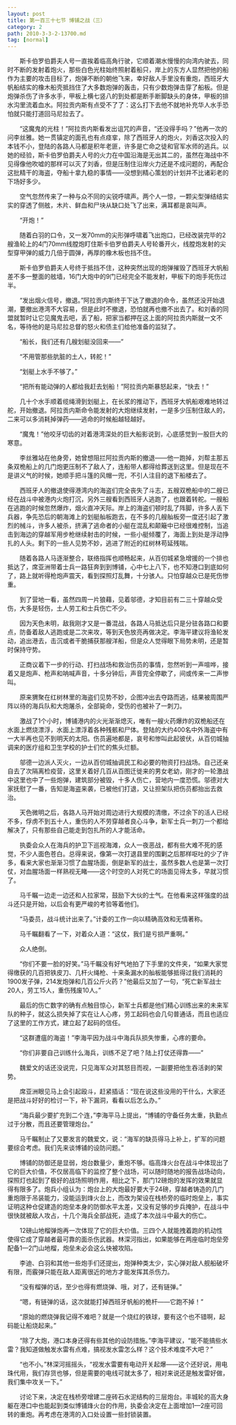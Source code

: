 ```yaml
---
layout: post
title: 第一百三十七节 博铺之战（三）
category: 2
path: 2010-3-3-2-13700.md
tag: [normal]
---
```


　　斯卡伯罗伯爵夫人号一直挨着临高角行驶，它顺着潮水慢慢的向湾内驶去，同时不断的发射着炮火，那些白色光柱始终照射着船只，岸上的东方人显然把他的船作为主要的攻击目标了，炮弹不断的朝他飞来，幸好敌人手里没有重炮，西班牙大帆船结实的橡木船壳抵挡住了大多数炮弹的轰击，只有少数炮弹击穿了船板。但是炮弹杀伤了许多水手，甲板上横七竖八的到处都是断手断脚缺头的身体，甲板的排水沟里流着血水。阿拉贡内斯有点受不了了：这么打下去他不就地补充华人水手恐怕就只能打道回马尼拉去了。

　　“这魔鬼的光柱！”阿拉贡内斯看发出诅咒的声音，“还没得手吗？”他再一次的问李丝雅。她一贯镇定的面孔也有点痉挛，除了西班牙人的炮火，刘香这次投入的本钱不小，登陆的各路人马都是积年老匪，许多是亡命之徒和官军水师的逃兵。以她的经验，斯卡伯罗伯爵夫人号的火力在中国沿海是无出其二的，虽然在海战中不见得像他吹嘘的那样可以灭了刘香，但是压制住沿岸火力还是不成问题的，再配合这批精干的海盗，夺船十拿九稳的事情——没想到精心策划的计划并不比诸彩老的下场好多少。

　　空气忽然传来了一种与众不同的尖锐呼啸声。两个人一惊，一颗尖型弹结结实实的穿透了侧舷，木片、鲜血和尸块从缺口处飞了出来，满耳都是哀叫声。

　　“开炮！”

　　随着白羽的口令，又一发70mm的尖形弹呼啸着飞出炮口，已经改装完毕的2艘渔轮上的4门70mm线膛炮盯住斯卡伯罗伯爵夫人号轮番开火，线膛炮发射的尖型穿甲弹的威力几倍于圆弹，再厚的橡木板也挡不住。

　　斯卡伯罗伯爵夫人号终于抵挡不住，这种突然出现的炮弹摧毁了西班牙大帆船差不多一整面的舷墙，16门大炮中的9门已经完全不能发射，甲板下的炮手死伤过半。

　　“发出烟火信号，撤退。”阿拉贡内斯终于下达了撤退的命令，虽然还没开始退潮，要撤出港湾不大容易，但是此时不撤退，恐怕就再也撤不出去了。和刘香的同盟就暂时让它见魔鬼去吧，丢了船，把家当都押在这上面的阿拉贡内斯就一文不名，等待他的是马尼拉总督的怒火和债主们给他准备的监狱了。

　　“船长，我们还有几艘划艇没回来——”

　　“不用管那些肮脏的土人，转舵！”

　　“划艇上水手不够了。”

　　“把所有能动弹的人都给我赶去划船！”阿拉贡内斯暴怒起来，“快去！”

　　几十个水手顺着缆绳滑到划艇上，在长浆的推动下，西班牙大帆船艰难地转过舵，开始撤退。阿拉贡内斯命令能发射的大炮继续发射，一是多少压制住敌人的，二来可以多消耗掉弹药——逃命的时候船越轻越好。

　　“魔鬼！”他咬牙切齿的对着港湾深处的巨大船影说到，心底感觉到一股巨大的寒意。

　　李丝雅站在他身旁，她曾想阻拦阿拉贡内斯的撤退——他一跑掉，刘帮主那五条双桅船上的几门炮更压制不了敌人了，连船带人都得给葬送到这里。但是现在不是讲义气的时候，她顺手把斗篷的风帽一兜，不引人注目的退下船楼去了。

　　西班牙人的撤退使得港湾内的海盗们完全丧失了斗志，五艘双桅船中的二艘已经在战斗中被港内火炮打沉，另外三艘看到西班牙人逃跑了，也跟着转舵。一艘船在逃跑的时候忽然爆炸，烟火直冲天际。岸上的海盗们顿时乱了阵脚，许多人丢下兵器，争先恐后的朝海滩上的划艇舢板跑去，在不多的几艘舢板旁一度还引起了激烈的械斗，许多人被杀，挤满了逃命者的小艇在混乱和颠簸中已经很难控制，当追击到海边的穿越军用步枪继续射击的时候，一些小艇倾覆了，海面上到处是浮动挣扎的人头。剩下的一些人见势不妙，逃进了附近的红树林苟延残喘。

　　随着各路人马逐渐整合，联络指挥也顺畅起来，从百仞城紧急增援的一个排也抵达了，席亚洲带着士兵一路狂奔到到博铺，心中七上八下，也不知港口到底如何了，路上就听得枪炮声震天，看到探照灯乱舞，十分骇人。只怕穿越众已是死伤惨重。

　　到了营地一看，虽然四周一片狼藉，见着邬德，才知目前有二三十穿越众受伤，大多是轻伤，土人劳工和士兵伤亡不少。

　　因为天色未明，敌我刚才又是一番混战，各路人马抵达后只是分驻各路口和要点，防备着敌人逃跑或是二次来攻，等到天色放亮再做决定。李海平建议将渔轮发动，追出港去，击沉或者干脆捕获那艘洋船，但是众人觉得眼下局势未明，还是暂时保持守势。

　　正商议着下一步的行动、打扫战场和救治伤员的事情，忽然听到一声喧哗，接着又是炮声、枪声和呐喊声音，十多分钟后，声音完全停歇了，间或传来一二声惨叫。

　　原来猬聚在红树林里的海盗们见势不妙，企图冲出去夺路而逃，结果被周围严阵以待的海兵队和大炮屠杀，全部毙命，受伤的也被补了一刺刀。

　　激战了1个小时，博铺港内的火光渐渐熄灭，唯有一艘火药爆炸的双桅船还在水面上燃烧漂浮，水面上漂浮着各种残骸和尸体。登陆的大约400名中外海盗中有一大半再也见不到明天的太阳。伤员遍地都是，哀号和惨叫此起彼伏，从百仞城抽调来的医疗组和卫生学校的护士们忙的焦头烂额。

　　邬德一边派人灭火，一边从百仞城抽调民工和必要的物资打扫战场。自己还亲自去了次隔离检疫营，这里关着好几百从百图迁徙来的男女老幼，刚才的一轮激战中这里也中了一些炮弹，建筑部分被毁，十多人伤亡，营地内一度恐慌。邬德对大家抚慰了一番，告知是海盗来袭，已被他们打退，又让担架队把伤员都抬出去救治。

　　天色微明之后，各路人马开始对周边进行大规模的清缴，不过余下的活人已经不多，俘虏不到五十人，重伤的人不劳穿越者良心斗争，新军士兵一刺刀一个都给解决了，只有那些自己能走到包扎所的人才能活命。

　　执委会众人在海兵的护卫下巡视海滩，众人一夜恶战，都有些大难不死的感觉，不少人面色苍白。总得来说，像第一次打退县里的围剿之后那样呕吐的少了许多，看来大家也渐渐习惯了血腥场面，倒是新军的战士，虽然多数人也是第一次打仗，对血腥场面一样熟视无睹——这个时空的人对死亡的场面见得太多，早就习惯了。

　　马千瞩一边走一边还和人拉家常，鼓励下大伙的士气。在他看来这样强度的战斗还只是开始，以后会有更严峻的考验等着他们。

　　“马委员，战斗统计出来了。”计委的工作一向以精确高效和无情著称。

　　马千瞩翻看了一下，对着众人道：“这仗，我们是亏损严重啊。”

　　众人绝倒。

　　“你们不要一脸的好笑。”马千瞩没有好气地拍了下手里的文件夹，“如果大家觉得缴获的几百把铁皮刀、几杆火绳枪、十来条漏水的舢板能够抵得过我们消耗的1900发子弹，214发炮弹和几百公斤火药？”他最后又加了一句，“死亡新军战士20人，劳工15人，重伤残废10人。”

　　最后的伤亡数字的确有点触目惊心，新军士兵都是他们精心训练出来的未来军队的种子，就这么损失掉了实在让人心疼，劳工起码也会几句普通话，而且也适应了这里的工作方式，建立起了起码的信任。

　　“这群遭瘟的海盗！”李海平因为战斗中海兵队损失惨重，心疼的要命。

　　“你们非要自己训练什么海兵，训练不足了吧？陆上打仗还得靠——”

　　魏爱文的话还没说完，只见海军众对其怒目而视，一副要把他生吞活剥的架势。

　　席亚洲眼见马上会引起殴斗，赶紧插话：“现在说这些没用的干什么，大家还是把战斗好好的检讨一下，补下漏洞，看看以后怎么办。”

　　“海兵最少要扩充到二个连，”李海平马上提出，“博铺的守备任务太重，执勤点过于分散，而且还要管理炮台。”

　　马千瞩制止了又要发言的魏爱文，说：“海军的缺员得马上补上，扩军的问题要综合考虑。我们先来谈博铺的设防问题。”

　　博铺的防御还是显弱，炮台数量少，重炮不够。临高烽火台在战斗中体现出了它的巨大价值，不仅居高临下的监控了整个战场，可以随时随地的报告战场动向，探照灯也起到了极好的战场照明作用，相比之下，那门12磅炮的发挥的效果就显得有限多了。炮兵小组认为：炮台上的大炮最好要大于24磅，穿越者铸造的几门重炮限于吊装能力，没能运到烽火台上，而改为架设在栈桥旁的临时炮垒上，事实证明这种仓促建造的炮垒本身的防御水平太差，又没有足够的步兵掩护，在战斗中很快就被敌人攻占，十几个海兵全部战死，造成了本次战斗中最大的伤亡。

　　12磅山地榴弹炮再一次体现了它的巨大价值。三四个人就能拽着跑的机动性使得它成了穿越者最可靠的面杀伤武器。林深河指出，如果能够在两座临时炮垒旁配备1—2门山地榴，炮垒未必会这么快被攻陷。

　　李迪、白羽和其他一些炮手们还提出，炮弹种类太少，实心弹对敌人舰船破坏有限，而霰弹只能在敌人距离很近的地方才能发挥其杀伤力。

　　“没有榴弹的话，至少也得有燃烧弹、哦，对了，还有链弹。”

　　“嗯，有链弹的话，这次就能打掉西班牙帆船的桅杆——它跑不掉！”

　　“原始的燃烧弹我记得不难吧？就是一个烧红的铁球，要有这个也不错啊，起码能让船烧起来。”

　　“除了大炮，港口本身还得有些其他的设防措施。”李海平建议，“能不能搞些水雷？我知道做触发水雷有点难，搞视发水雷怎么样？这个技术难度不大吧？”

　　“也不小。”林深河摇摇头，“视发水雷要有电动开关起爆——这个还好说，用电珠代用，我们存货也够，但是需要的电线可就太多了，相对来说还是触发雷好做，我们集中攻关一下。”

　　讨论下来，决定在栈桥旁增建二座砖石水泥结构的三层炮台。丰城轮的高大身躯在港口中也能起到类似博铺烽火台的作用，执委会决定在上面增加1—2座可回转的重炮。再考虑在港湾的入口处设置一些封锁装置。
